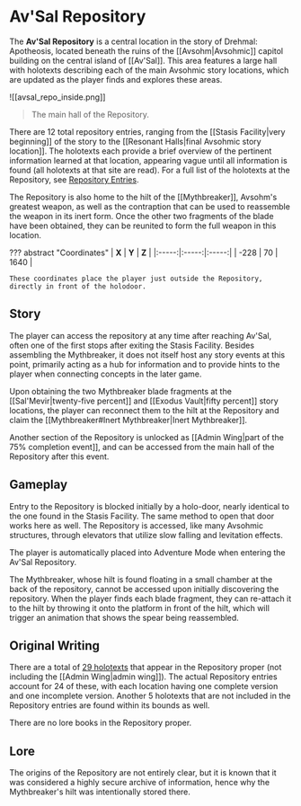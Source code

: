 # Av'Sal Repository

The **Av'Sal Repository** is a central location in the story of Drehmal: Apotheosis, located beneath the ruins of the [[Avsohm|Avsohmic]] capitol building on the central island of [[Av'Sal]]. This area features a large hall with holotexts describing each of the main Avsohmic story locations, which are updated as the player finds and explores these areas.

![[avsal_repo_inside.png]]
> The main hall of the Repository.

There are 12 total repository entries, ranging from the [[Stasis Facility|very beginning]] of the story to the [[Resonant Halls|final Avsohmic story location]]. The holotexts each provide a brief overview of the pertinent information learned at that location, appearing vague until all information is found (all holotexts at that site are read). For a full list of the holotexts at the Repository, see [Repository Entries](/Story_and_Features/Holotexts/Av'Sal_Repository/Repository_Entries/).

The Repository is also home to the hilt of the [[Mythbreaker]], Avsohm's greatest weapon, as well as the contraption that can be used to reassemble the weapon in its inert form. Once the other two fragments of the blade have been obtained, they can be reunited to form the full weapon in this location.

??? abstract "Coordinates"
    | **X** | **Y** | **Z** |
    |:-----:|:-----:|:-----:|
    | -228 |  70  | 1640 |

    These coordinates place the player just outside the Repository, directly in front of the holodoor.

## Story
The player can access the repository at any time after reaching Av'Sal, often one of the first stops after exiting the Stasis Facility. Besides assembling the Mythbreaker, it does not itself host any story events at this point, primarily acting as a hub for information and to provide hints to the player when connecting concepts in the later game.

Upon obtaining the two Mythbreaker blade fragments at the [[Sal'Mevir|twenty-five percent]] and [[Exodus Vault|fifty percent]] story locations, the player can reconnect them to the hilt at the Repository and claim the [[Mythbreaker#Inert Mythbreaker|Inert Mythbreaker]].

Another section of the Repository is unlocked as [[Admin Wing|part of the 75% completion event]], and can be accessed from the main hall of the Repository after this event.

## Gameplay
Entry to the Repository is blocked initially by a holo-door, nearly identical to the one found in the Stasis Facility. The same method to open that door works here as well. The Repository is accessed, like many Avsohmic structures, through elevators that utilize slow falling and levitation effects. 

The player is automatically placed into Adventure Mode when entering the Av'Sal Repository. 

The Mythbreaker, whose hilt is found floating in a small chamber at the back of the repository, cannot be accessed upon initially discovering the repository. When the player finds each blade fragment, they can re-attach it to the hilt by throwing it onto the platform in front of the hilt, which will trigger an animation that shows the spear being reassembled.

## Original Writing
There are a total of [29 holotexts](/Story_and_Features/Holotexts/Av'Sal_Repository/) that appear in the Repository proper (not including the [[Admin Wing|admin wing]]). The actual Repository entries account for 24 of these, with each location having one complete version and one incomplete version. Another 5 holotexts that are not included in the Repository entries are found within its bounds as well.

There are no lore books in the Repository proper.

## Lore
The origins of the Repository are not entirely clear, but it is known that it was considered a highly secure archive of information, hence why the Mythbreaker's hilt was intentionally stored there. 
